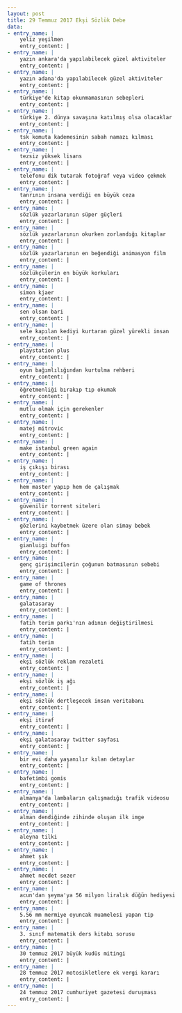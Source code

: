 ```yaml
---
layout: post
title: 29 Temmuz 2017 Ekşi Sözlük Debe
data:
- entry_name: |
    yeliz yeşilmen
    entry_content: |
- entry_name: |
    yazın ankara'da yapılabilecek güzel aktiviteler
    entry_content: |
- entry_name: |
    yazın adana'da yapılabilecek güzel aktiviteler
    entry_content: |
- entry_name: |
    türkiye'de kitap okunmamasının sebepleri
    entry_content: |
- entry_name: |
    türkiye 2. dünya savaşına katılmış olsa olacaklar
    entry_content: |
- entry_name: |
    tsk komuta kademesinin sabah namazı kılması
    entry_content: |
- entry_name: |
    tezsiz yüksek lisans
    entry_content: |
- entry_name: |
    telefonu dik tutarak fotoğraf veya video çekmek
    entry_content: |
- entry_name: |
    tanrının insana verdiği en büyük ceza
    entry_content: |
- entry_name: |
    sözlük yazarlarının süper güçleri
    entry_content: |
- entry_name: |
    sözlük yazarlarının okurken zorlandığı kitaplar
    entry_content: |
- entry_name: |
    sözlük yazarlarının en beğendiği animasyon film
    entry_content: |
- entry_name: |
    sözlükçülerin en büyük korkuları
    entry_content: |
- entry_name: |
    simon kjaer
    entry_content: |
- entry_name: |
    sen olsan bari
    entry_content: |
- entry_name: |
    sele kapılan kediyi kurtaran güzel yürekli insan
    entry_content: |
- entry_name: |
    playstation plus
    entry_content: |
- entry_name: |
    oyun bağımlılığından kurtulma rehberi
    entry_content: |
- entry_name: |
    öğretmenliği bırakıp tıp okumak
    entry_content: |
- entry_name: |
    mutlu olmak için gerekenler
    entry_content: |
- entry_name: |
    matej mitrovic
    entry_content: |
- entry_name: |
    make istanbul green again
    entry_content: |
- entry_name: |
    iş çıkışı birası
    entry_content: |
- entry_name: |
    hem master yapıp hem de çalışmak
    entry_content: |
- entry_name: |
    güvenilir torrent siteleri
    entry_content: |
- entry_name: |
    gözlerini kaybetmek üzere olan simay bebek
    entry_content: |
- entry_name: |
    gianluigi buffon
    entry_content: |
- entry_name: |
    genç girişimcilerin çoğunun batmasının sebebi
    entry_content: |
- entry_name: |
    game of thrones
    entry_content: |
- entry_name: |
    galatasaray
    entry_content: |
- entry_name: |
    fatih terim parkı'nın adının değiştirilmesi
    entry_content: |
- entry_name: |
    fatih terim
    entry_content: |
- entry_name: |
    ekşi sözlük reklam rezaleti
    entry_content: |
- entry_name: |
    ekşi sözlük iş ağı
    entry_content: |
- entry_name: |
    ekşi sözlük dertleşecek insan veritabanı
    entry_content: |
- entry_name: |
    ekşi itiraf
    entry_content: |
- entry_name: |
    ekşi galatasaray twitter sayfası
    entry_content: |
- entry_name: |
    bir evi daha yaşanılır kılan detaylar
    entry_content: |
- entry_name: |
    bafetimbi gomis
    entry_content: |
- entry_name: |
    almanya'da lambaların çalışmadığı trafik videosu
    entry_content: |
- entry_name: |
    alman dendiğinde zihinde oluşan ilk imge
    entry_content: |
- entry_name: |
    aleyna tilki
    entry_content: |
- entry_name: |
    ahmet şık
    entry_content: |
- entry_name: |
    ahmet necdet sezer
    entry_content: |
- entry_name: |
    acun'dan şeyma'ya 56 milyon liralık düğün hediyesi
    entry_content: |
- entry_name: |
    5.56 mm mermiye oyuncak muamelesi yapan tip
    entry_content: |
- entry_name: |
    3. sınıf matematik ders kitabı sorusu
    entry_content: |
- entry_name: |
    30 temmuz 2017 büyük kudüs mitingi
    entry_content: |
- entry_name: |
    28 temmuz 2017 motosikletlere ek vergi kararı
    entry_content: |
- entry_name: |
    24 temmuz 2017 cumhuriyet gazetesi duruşması
    entry_content: |
---
```

